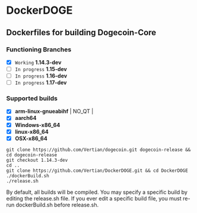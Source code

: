 # DockerDOGE
## Dockerfiles for building Dogecoin-Core

### Functioning Branches
- [x] `Working` **1.14.3-dev**
- [ ] `In progress` **1.15-dev**
- [ ] `In progress` **1.16-dev**
- [ ] `In progress` **1.17-dev**

### Supported builds
- [x] **arm-linux-gnueabihf** | NO_QT |
- [x] **aarch64** 
- [x] **Windows-x86_64**
- [x] **linux-x86_64**
- [x] **OSX-x86_64**

```
git clone https://github.com/Vertian/dogecoin.git dogecoin-release && cd dogecoin-release
git checkout 1.14.3-dev
cd ..
git clone https://github.com/Vertian/DockerDOGE.git && cd DockerDOGE
./dockerBuild.sh
./release.sh
```
By default, all builds will be compiled.  You may specify a specific build by editing the release.sh file.  If you ever edit a specific build file, you must re-run dockerBuild.sh before release.sh.
